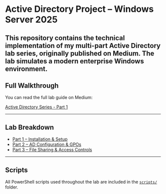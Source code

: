 # Active Directory Project – Windows Server 2025

This repository contains the technical implementation of my multi-part Active Directory lab series, originally published on Medium. The lab simulates a modern enterprise Windows environment.
---

## Full Walkthrough

You can read the full lab guide on Medium:

 [Active Directory Series - Part 1](https://medium.com/@botgonbayar)

---

## Lab Breakdown

- [Part 1 – Installation & Setup](Part1_Setup.md)
- [Part 2 – AD Configuration & GPOs](Part2_Configuration.md)
- [Part 3 – File Sharing & Access Controls](Part3_FileSharing.md)

---

## Scripts

All PowerShell scripts used throughout the lab are included in the [`scripts/`](scripts/) folder.
